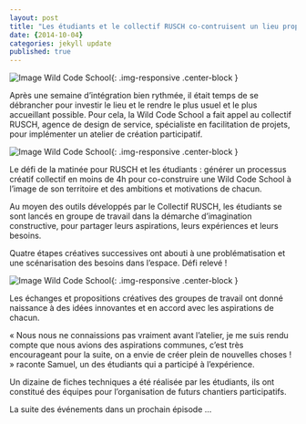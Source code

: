 ```yaml
---
layout: post
title: "Les étudiants et le collectif RUSCH co-contruisent un lieu propice à la création et à l’apprentissage"
date: {2014-10-04}
categories: jekyll update
published: true
---
```


![Image Wild Code School](http://wildcodeschool.fr/wp-content/uploads/2014/12/rusch1-1024x481.png){: .img-responsive .center-block }

Après une semaine d’intégration bien rythmée, il était temps de se débrancher pour investir le lieu et le rendre le plus usuel et le plus accueillant possible. Pour cela, la Wild Code School a fait appel au collectif RUSCH, agence de design de service, spécialiste en facilitation de projets, pour implémenter un atelier de création participatif. 

![Image Wild Code School](http://wildcodeschool.fr/wp-content/uploads/2014/12/rusch2-1024x683.jpg){: .img-responsive .center-block }

Le défi de la matinée pour RUSCH et les étudiants : générer un processus créatif collectif en moins de 4h pour co-construire une Wild Code School à l’image de son territoire et des ambitions et motivations de chacun.

Au moyen des outils développés par le Collectif RUSCH, les étudiants se sont lancés en groupe de travail dans la démarche d’imagination constructive, pour partager leurs aspirations, leurs expériences et leurs besoins.

Quatre étapes créatives successives ont abouti à une problématisation et une scénarisation des besoins dans l’espace. Défi relevé !

![Image Wild Code School](http://wildcodeschool.fr/wp-content/uploads/2014/12/rusch3-1024x683.jpg){: .img-responsive .center-block }

Les échanges et propositions créatives des groupes de travail ont donné naissance à des idées innovantes et en accord avec les aspirations de chacun.

«  Nous nous ne connaissions pas vraiment avant l’atelier, je me suis rendu compte que nous avions des aspirations communes, c’est très encourageant pour la suite, on a envie de créer plein de nouvelles choses ! » raconte Samuel, un des étudiants qui a participé à l’expérience.

Un dizaine de fiches techniques a été réalisée par les étudiants, ils ont constitué des équipes pour l’organisation de futurs chantiers participatifs.

La suite des événements dans un prochain épisode …
